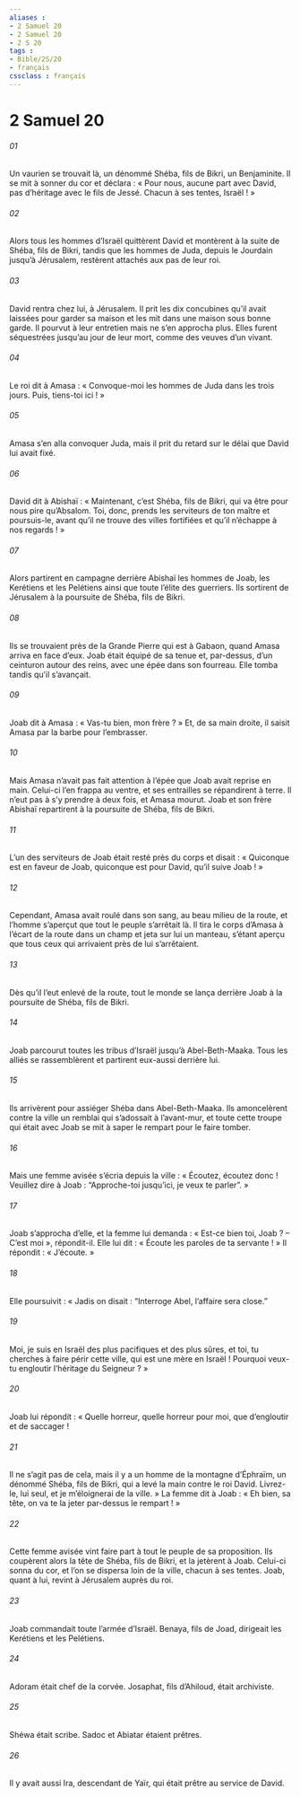 ```yaml
---
aliases : 
- 2 Samuel 20
- 2 Samuel 20
- 2 S 20
tags : 
- Bible/2S/20
- français
cssclass : français
---
```


# 2 Samuel 20

###### 01
Un vaurien se trouvait là, un dénommé Shéba, fils de Bikri, un Benjaminite. Il se mit à sonner du cor et déclara :
« Pour nous, aucune part avec David,
pas d’héritage avec le fils de Jessé.
Chacun à ses tentes, Israël ! »
###### 02
Alors tous les hommes d’Israël quittèrent David et montèrent à la suite de Shéba, fils de Bikri, tandis que les hommes de Juda, depuis le Jourdain jusqu’à Jérusalem, restèrent attachés aux pas de leur roi.
###### 03
David rentra chez lui, à Jérusalem. Il prit les dix concubines qu’il avait laissées pour garder sa maison et les mit dans une maison sous bonne garde. Il pourvut à leur entretien mais ne s’en approcha plus. Elles furent séquestrées jusqu’au jour de leur mort, comme des veuves d’un vivant.
###### 04
Le roi dit à Amasa : « Convoque-moi les hommes de Juda dans les trois jours. Puis, tiens-toi ici ! »
###### 05
Amasa s’en alla convoquer Juda, mais il prit du retard sur le délai que David lui avait fixé.
###### 06
David dit à Abishaï : « Maintenant, c’est Shéba, fils de Bikri, qui va être pour nous pire qu’Absalom. Toi, donc, prends les serviteurs de ton maître et poursuis-le, avant qu’il ne trouve des villes fortifiées et qu’il n’échappe à nos regards ! »
###### 07
Alors partirent en campagne derrière Abishaï les hommes de Joab, les Kerétiens et les Pelétiens ainsi que toute l’élite des guerriers. Ils sortirent de Jérusalem à la poursuite de Shéba, fils de Bikri.
###### 08
Ils se trouvaient près de la Grande Pierre qui est à Gabaon, quand Amasa arriva en face d’eux. Joab était équipé de sa tenue et, par-dessus, d’un ceinturon autour des reins, avec une épée dans son fourreau. Elle tomba tandis qu’il s’avançait.
###### 09
Joab dit à Amasa : « Vas-tu bien, mon frère ? » Et, de sa main droite, il saisit Amasa par la barbe pour l’embrasser.
###### 10
Mais Amasa n’avait pas fait attention à l’épée que Joab avait reprise en main. Celui-ci l’en frappa au ventre, et ses entrailles se répandirent à terre. Il n’eut pas à s’y prendre à deux fois, et Amasa mourut.
Joab et son frère Abishaï repartirent à la poursuite de Shéba, fils de Bikri.
###### 11
L’un des serviteurs de Joab était resté près du corps et disait : « Quiconque est en faveur de Joab, quiconque est pour David, qu’il suive Joab ! »
###### 12
Cependant, Amasa avait roulé dans son sang, au beau milieu de la route, et l’homme s’aperçut que tout le peuple s’arrêtait là. Il tira le corps d’Amasa à l’écart de la route dans un champ et jeta sur lui un manteau, s’étant aperçu que tous ceux qui arrivaient près de lui s’arrêtaient.
###### 13
Dès qu’il l’eut enlevé de la route, tout le monde se lança derrière Joab à la poursuite de Shéba, fils de Bikri.
###### 14
Joab parcourut toutes les tribus d’Israël jusqu’à Abel-Beth-Maaka. Tous les alliés se rassemblèrent et partirent eux-aussi derrière lui.
###### 15
Ils arrivèrent pour assiéger Shéba dans Abel-Beth-Maaka. Ils amoncelèrent contre la ville un remblai qui s’adossait à l’avant-mur, et toute cette troupe qui était avec Joab se mit à saper le rempart pour le faire tomber.
###### 16
Mais une femme avisée s’écria depuis la ville : « Écoutez, écoutez donc ! Veuillez dire à Joab : “Approche-toi jusqu’ici, je veux te parler”. »
###### 17
Joab s’approcha d’elle, et la femme lui demanda : « Est-ce bien toi, Joab ? – C’est moi », répondit-il. Elle lui dit : « Écoute les paroles de ta servante ! » Il répondit : « J’écoute. »
###### 18
Elle poursuivit : « Jadis on disait : “Interroge Abel, l’affaire sera close.”
###### 19
Moi, je suis en Israël des plus pacifiques et des plus sûres, et toi, tu cherches à faire périr cette ville, qui est une mère en Israël ! Pourquoi veux-tu engloutir l’héritage du Seigneur ? »
###### 20
Joab lui répondit : « Quelle horreur, quelle horreur pour moi, que d’engloutir et de saccager !
###### 21
Il ne s’agit pas de cela, mais il y a un homme de la montagne d’Éphraïm, un dénommé Shéba, fils de Bikri, qui a levé la main contre le roi David. Livrez-le, lui seul, et je m’éloignerai de la ville. » La femme dit à Joab : « Eh bien, sa tête, on va te la jeter par-dessus le rempart ! »
###### 22
Cette femme avisée vint faire part à tout le peuple de sa proposition. Ils coupèrent alors la tête de Shéba, fils de Bikri, et la jetèrent à Joab. Celui-ci sonna du cor, et l’on se dispersa loin de la ville, chacun à ses tentes. Joab, quant à lui, revint à Jérusalem auprès du roi.
###### 23
Joab commandait toute l’armée d’Israël. Benaya, fils de Joad, dirigeait les Kerétiens et les Pelétiens.
###### 24
Adoram était chef de la corvée. Josaphat, fils d’Ahiloud, était archiviste.
###### 25
Shéwa était scribe. Sadoc et Abiatar étaient prêtres.
###### 26
Il y avait aussi Ira, descendant de Yaïr, qui était prêtre au service de David.
